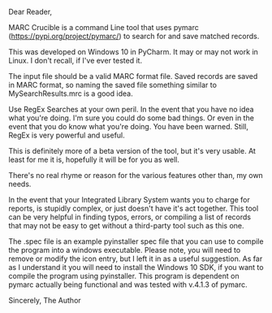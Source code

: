 Dear Reader,

MARC Crucible is a command Line tool that uses pymarc (https://pypi.org/project/pymarc/) to search for and save matched records.

This was developed on Windows 10 in PyCharm. It may or may not work in Linux. I don't recall, if I've ever tested it.

The input file should be a valid MARC format file. Saved records are saved in MARC format, 
so naming the saved file something similar to MySearchResults.mrc is a good idea.

Use RegEx Searches at your own peril. In the event that you have no idea what you're doing. I'm sure you could do some bad things. 
Or even in the event that you do know what you're doing. You have been warned. Still, RegEx is very powerful and useful.

This is definitely more of a beta version of the tool, but it's very usable. At least for me it is, hopefully it will be for you as well.

There's no real rhyme or reason for the various features other than, my own needs.

In the event that your Integrated Library System wants you to charge for reports, is stupidly complex, or just doesn't have it's act together.
This tool can be very helpful in finding typos, errors, or compiling a list of records that may not be easy to get without a third-party tool such as this one.

The .spec file is an example pyinstaller spec file that you can use to compile the program into a windows executable. Please note, you will need to remove or modify the icon entry, but I left it in as a useful suggestion. As far as I understand it you will need to install the Windows 10 SDK, if you want to compile the program using pyinstaller. This program is dependent on pymarc actually being functional and was tested with v.4.1.3 of pymarc.

Sincerely,
The Author
